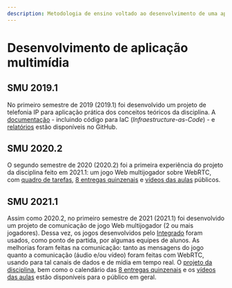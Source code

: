 ```yaml
---
description: Metodologia de ensino voltado ao desenvolvimento de uma aplicação multimídia.
---
```


# Desenvolvimento de aplicação multimídia

## SMU 2019.1

No primeiro semestre de 2019 (2019.1) foi desenvolvido um projeto de telefonia IP para aplicação prática dos conceitos teóricos da disciplina. A [documentação](https://github.com/boidacarapreta/smu20191) - incluindo código para IaC (_Infraestructure-as-Code_) - e [relatórios](https://boidacarapreta.github.io/smu20191/) estão disponíveis no GitHub.

## SMU 2020.2

O segundo semestre de 2020 (2020.2) foi a primeira experiência do projeto da disciplina feito em 2021.1: um jogo Web multijogador sobre WebRTC, com [quadro de tarefas](https://github.com/boidacarapreta/smu20202/projects/1?fullscreen=true), [8 entregas quinzenais](https://github.com/boidacarapreta/smu20202/milestones?direction=asc\&sort=due\_date\&state=closed) e [vídeos das aulas](https://www.youtube.com/watch?v=-z5b5nECqqE\&list=PLje9mMro7hT0qDruMV0POHU028OJX5i7-) públicos.

## SMU 2021.1

Assim como 2020.2, no primeiro semestre de 2021 (2021.1) foi desenvolvido um projeto de comunicação de jogo Web multijogador (2 ou mais jogadores). Dessa vez, os jogos desenvolvidos pelo [Integrado](../integrado-ao-ensino-medio-em-telecomunicacoes/aplicacao-web-com-javascript/) foram usados, como ponto de partida, por algumas equipes de alunos. As melhorias foram feitas na comunicação: tanto as mensagens do jogo quanto a comunicação (áudio e/ou vídeo) foram feitas com WebRTC, usando para tal canais de dados e de mídia em tempo real. O [projeto da disciplina](https://github.com/boidacarapreta/smu20211/projects/1?fullscreen=true), bem como o calendário das [8 entregas quinzenais](https://github.com/boidacarapreta/smu20211/milestones?direction=asc\&sort=due\_date\&state=closed) e os [vídeos das aulas](https://www.youtube.com/watch?v=ps\_IIf5Dl38\&list=PLje9mMro7hT15gwJu3-O6iTl3nWhHRD7E) estão disponíveis para o público em geral.
